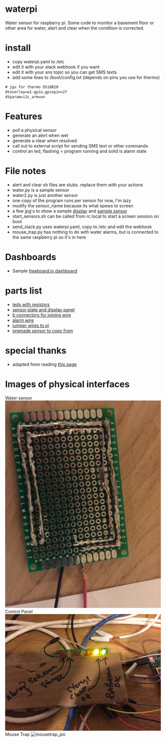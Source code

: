 # waterpi
Water sensor for raspberry pi.
Some code to monitor a basement floor or other area
for water, alert and clear when the condition is corrected.

# install
* copy waterpi.yaml to /etc
* edit it with your slack webhook if you want 
* edit it with your sns topic so you can get SMS texts
* add some lines to /boot/config.txt (depends on pins you use for thermo)
```
# jgu for thermo DS18B20
dtoverlay=w1-gpio,gpiopin=27
dtparam=i2c_arm=on
```


# Features
* poll a physical sensor 
* generate an alert when wet
* generate a clear when resolved
* call out to external script for sending SMS text or other commands
* control an led, flashing = program running and solid is alarm state

# File notes
* alert and clear sh files are stubs. replace them with your actions
* water.py is a sample sensor
* water2.py is just another sensor
* one copy of the program runs per sensor for now, I'm lazy
* modify the sensor_name because its what spews to screen
* a few jpg's to show a sample [display](display.jpg) and [sample sensor](sensor.jpg)
* start_sensors.sh can be called from rc.local to start a screen session on boot
* send_slack.py uses waterpi.yaml, copy to /etc and edit the webhook
* mouse_trap.py has nothing to do with water alarms, but is connected to the same raspberry pi so it's in here

# Dashboards
* Sample [freeboard.io dashboard](https://freeboard.io/board/E4LaM5)

# parts list
* [leds with resistors](http://www.amazon.com/gp/product/B004JO2PVA?psc=1&redirect=true&ref_=oh_aui_search_detailpage)
* [sensor plate and display panel](http://www.amazon.com/gp/product/B00L660Q10?psc=1&redirect=true&ref_=oh_aui_search_detailpage)
* [b connectors for joining wire](http://www.amazon.com/Dolphin-DC-100P-Super-Connector-Pcs/dp/B000JP7FIQ/)
* [alarm wire](http://www.amazon.com/gp/product/B00CHPX6OI?psc=1&redirect=true&ref_=oh_aui_search_detailpage)
* [jumper wires to pi](http://www.amazon.com/Kalevel%C2%AE-120pcs-Multicolored-Female-Breadboard/dp/B00M5WLZDW/)
* [premade sensor to copy from](http://www.amazon.com/Control-Products-WS-600-WaterSensor/dp/B0058RVN4M/)

# special thanks
* adapted from reading [this page](https://pi.gate.ac.uk/pages/basics.html#flood-alarm)

# Images of physical interfaces
Water sensor
![sensor pic](sensor.jpg)
Control Panel
![control panel](display.jpg)
Mouse Trap
![mousetrap_pic](trap.jpg)
